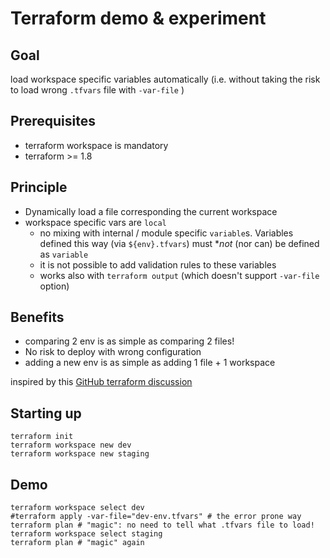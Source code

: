 # Terraform demo & experiment

## Goal

load workspace specific variables automatically (i.e. without taking the risk to load wrong `.tfvars`  file with `-var-file` )

## Prerequisites

* terraform workspace is mandatory
* terraform &gt;= 1.8

## Principle

* Dynamically load a file corresponding the current workspace
* workspace specific vars are `local`
  * no mixing with internal / module specific `variable`s. Variables defined this way (via `${env}.tfvars`) must  **not* (nor can) be defined as `variable`
  * it is not possible to add validation rules to these variables
  * works also with `terraform output` (which doesn't support `-var-file` option)

## Benefits

* comparing 2 env is as simple as comparing 2 files!
* No risk to deploy with wrong configuration
* adding a new env is as simple as adding 1 file + 1 workspace

inspired by this [GitHub terraform discussion](https://github.com/hashicorp/terraform/issues/15966#issuecomment-2150853115)

## Starting up

```shell
terraform init
terraform workspace new dev
terraform workspace new staging
```

## Demo

```shell
terraform workspace select dev
#terraform apply -var-file="dev-env.tfvars" # the error prone way
terraform plan # "magic": no need to tell what .tfvars file to load!
terraform workspace select staging
terraform plan # "magic" again
```

